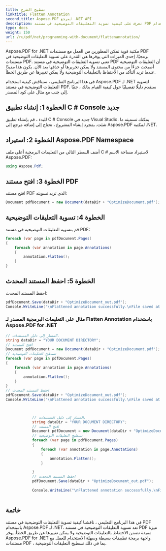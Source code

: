 ```yaml
---
title: تسطيح الشرح
linktitle: Flatten Annotation
second_title: Aspose.PDF لمرجع .NET API
description: تعرف على كيفية تسوية التعليقات التوضيحية في مستند PDF باستخدام Aspose.PDF for .NET. الحفاظ على التعليقات التوضيحية ومنع التغيير العرضي.
type: docs
weight: 150
url: /ru/pdf/net/programming-with-document/flattenannotation/
---
```


Aspose.PDF for .NET مكتبة قوية تمكن المطورين من العمل مع مستندات PDF برمجيًا. إحدى الميزات التي يوفرها هي القدرة على تسوية التعليقات التوضيحية في مستندات PDF. تعني تسوية التعليقات التوضيحية في مستند PDF أن التعليقات التوضيحية أصبحت جزءًا من محتوى المستند ولا يمكن تحريرها أو حذفها بعد الآن. يكون هذا مفيدًا عندما تريد التأكد من الاحتفاظ بالتعليقات التوضيحية ولا يمكن تغييرها عن طريق الخطأ.

في هذا البرنامج التعليمي ، سنناقش كيفية استخدام Aspose.PDF لـ .NET لتسوية التعليقات التوضيحية في مستند PDF. سنقدم دليلًا تفصيليًا حول كيفية القيام بذلك ، جنبًا إلى جنب مع مثال على كود المصدر.

## الخطوة 1: إنشاء تطبيق C # Console جديد
للبدء ، قم بإنشاء تطبيق C # Console جديد في Visual Studio. يمكنك تسميته ما شئت. بمجرد إنشاء المشروع ، تحتاج إلى إضافة مرجع إلى Aspose.PDF لمكتبة .NET.

## الخطوة 2: استيراد Aspose.PDF Namespace
أضف السطر التالي من التعليمات البرمجية أعلى ملف C # لاستيراد مساحة الاسم Aspose.PDF:

```csharp
using Aspose.Pdf;
```

## الخطوة 3: افتح مستند PDF
افتح مستند PDF الذي تريد تسويته:

```csharp
Document pdfDocument = new Document(dataDir + "OptimizeDocument.pdf");
```

## الخطوة 4: تسوية التعليقات التوضيحية
قم بتسوية التعليقات التوضيحية في مستند PDF:

```csharp
foreach (var page in pdfDocument.Pages)
{
    foreach (var annotation in page.Annotations)
    {
        annotation.Flatten();
    }
}
```

## الخطوة 5: احفظ المستند المحدث
احفظ المستند المحدث:

```csharp
pdfDocument.Save(dataDir + "OptimizeDocument_out.pdf");
Console.WriteLine("\nFlattened annotation successfully.\nFile saved at " + dataDir);
```

### مثال على التعليمات البرمجية المصدر لـ Flatten Annotation باستخدام Aspose.PDF for .NET
```csharp
// المسار إلى دليل المستندات.
string dataDir = "YOUR DOCUMENT DIRECTORY";
// افتح المستند
Document pdfDocument = new Document(dataDir + "OptimizeDocument.pdf");
// تسطيح التعليقات التوضيحية
foreach (var page in pdfDocument.Pages)
{
    foreach (var annotation in page.Annotations)
    {
        annotation.Flatten();
    }
}
// احفظ المستند المحدث
pdfDocument.Save(dataDir + "OptimizeDocument_out.pdf");
Console.WriteLine("\nFlattened annotation successfully.\nFile saved at " + dataDir);
```

```csharp

            
            // المسار إلى دليل المستندات.
            string dataDir = "YOUR DOCUMENT DIRECTORY";
            // افتح المستند
            Document pdfDocument = new Document(dataDir + "OptimizeDocument.pdf");
            // تسطيح التعليقات التوضيحية
            foreach (var page in pdfDocument.Pages)
            {
                foreach (var annotation in page.Annotations)
                {
                    annotation.Flatten();
                }

            }
            // احفظ المستند المحدث
            pdfDocument.Save(dataDir + "OptimizeDocument_out.pdf");
            
            Console.WriteLine("\nFlattened annotation successfully.\nFile saved at " + dataDir);
        
```

## خاتمة
في هذا البرنامج التعليمي ، ناقشنا كيفية تسوية التعليقات التوضيحية في مستند PDF باستخدام Aspose.PDF لـ .NET. تعد تسوية التعليقات التوضيحية في مستند PDF ميزة مفيدة تضمن الاحتفاظ بالتعليقات التوضيحية ولا يمكن تغييرها عن طريق الخطأ. يوفر Aspose.PDF for .NET واجهة برمجة تطبيقات بسيطة وسهلة الاستخدام للعمل مع مستندات PDF ، بما في ذلك تسطيح التعليقات التوضيحية. 

